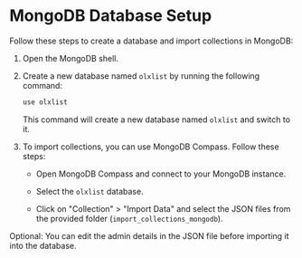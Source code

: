 # MongoDB Database Setup

Follow these steps to create a database and import collections in MongoDB:

1. Open the MongoDB shell.

2. Create a new database named `olxlist` by running the following command:
    ```bash
    use olxlist
    ```
    This command will create a new database named `olxlist` and switch to it.

3. To import collections, you can use MongoDB Compass. Follow these steps:

    - Open MongoDB Compass and connect to your MongoDB instance.
    
    - Select the `olxlist` database.
    
    - Click on "Collection" > "Import Data" and select the JSON files from the provided folder (`import_collections_mongodb`).

Optional: You can edit the admin details in the JSON file before importing it into the database.